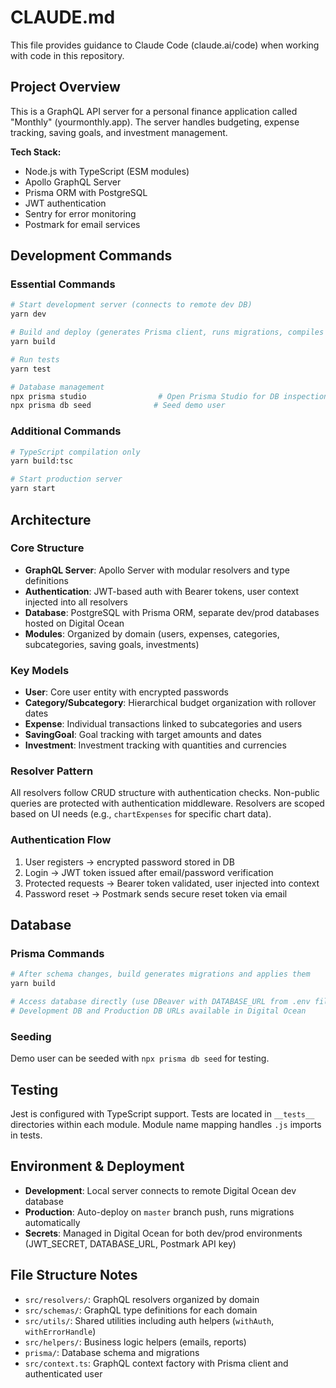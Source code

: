# CLAUDE.md

This file provides guidance to Claude Code (claude.ai/code) when working with code in this repository.

## Project Overview

This is a GraphQL API server for a personal finance application called "Monthly" (yourmonthly.app). The server handles budgeting, expense tracking, saving goals, and investment management.

**Tech Stack:**
- Node.js with TypeScript (ESM modules)
- Apollo GraphQL Server
- Prisma ORM with PostgreSQL
- JWT authentication
- Sentry for error monitoring
- Postmark for email services

## Development Commands

### Essential Commands
```bash
# Start development server (connects to remote dev DB)
yarn dev

# Build and deploy (generates Prisma client, runs migrations, compiles TypeScript)
yarn build

# Run tests
yarn test

# Database management
npx prisma studio                # Open Prisma Studio for DB inspection
npx prisma db seed              # Seed demo user
```

### Additional Commands
```bash
# TypeScript compilation only
yarn build:tsc

# Start production server
yarn start
```

## Architecture

### Core Structure
- **GraphQL Server**: Apollo Server with modular resolvers and type definitions
- **Authentication**: JWT-based auth with Bearer tokens, user context injected into all resolvers
- **Database**: PostgreSQL with Prisma ORM, separate dev/prod databases hosted on Digital Ocean
- **Modules**: Organized by domain (users, expenses, categories, subcategories, saving goals, investments)

### Key Models
- **User**: Core user entity with encrypted passwords
- **Category/Subcategory**: Hierarchical budget organization with rollover dates
- **Expense**: Individual transactions linked to subcategories and users
- **SavingGoal**: Goal tracking with target amounts and dates
- **Investment**: Investment tracking with quantities and currencies

### Resolver Pattern
All resolvers follow CRUD structure with authentication checks. Non-public queries are protected with authentication middleware. Resolvers are scoped based on UI needs (e.g., `chartExpenses` for specific chart data).

### Authentication Flow
1. User registers → encrypted password stored in DB
2. Login → JWT token issued after email/password verification
3. Protected requests → Bearer token validated, user injected into context
4. Password reset → Postmark sends secure reset token via email

## Database

### Prisma Commands
```bash
# After schema changes, build generates migrations and applies them
yarn build

# Access database directly (use DBeaver with DATABASE_URL from .env files)
# Development DB and Production DB URLs available in Digital Ocean
```

### Seeding
Demo user can be seeded with `npx prisma db seed` for testing.

## Testing

Jest is configured with TypeScript support. Tests are located in `__tests__` directories within each module. Module name mapping handles `.js` imports in tests.

## Environment & Deployment

- **Development**: Local server connects to remote Digital Ocean dev database
- **Production**: Auto-deploy on `master` branch push, runs migrations automatically
- **Secrets**: Managed in Digital Ocean for both dev/prod environments (JWT_SECRET, DATABASE_URL, Postmark API key)

## File Structure Notes

- `src/resolvers/`: GraphQL resolvers organized by domain
- `src/schemas/`: GraphQL type definitions for each domain
- `src/utils/`: Shared utilities including auth helpers (`withAuth`, `withErrorHandle`)
- `src/helpers/`: Business logic helpers (emails, reports)
- `prisma/`: Database schema and migrations
- `src/context.ts`: GraphQL context factory with Prisma client and authenticated user